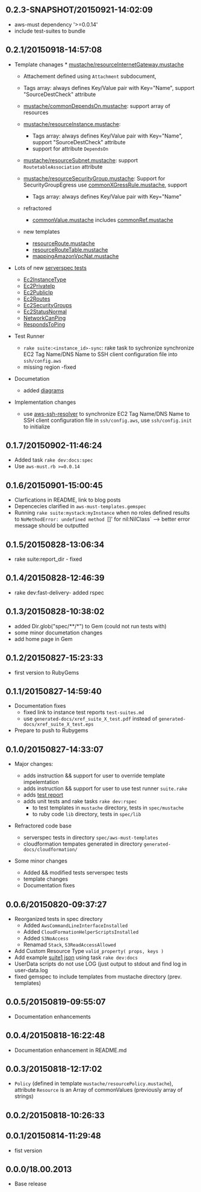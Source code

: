 ## 0.2.3-SNAPSHOT/20150921-14:02:09

* aws-must dependency '>=0.0.14'
* include test-suites to bundle

## 0.2.1/20150918-14:57:08


* Template chanages
  *
	[mustache/resourceInternetGateway.mustache](https://rawgit.com/jarjuk/aws-must-templates/master/generated-docs/aws-must-templates.html#resourceInternetGateway.mustache)
	 * Attachement defined using `Attachment` subdocument, 
	 * Tags array: always defines Key/Value pair with Key="Name", support "SourceDestCheck" attribute
	
  * [mustache/commonDependsOn.mustache](https://rawgit.com/jarjuk/aws-must-templates/master/generated-docs/aws-must-templates.html#commonDependsOn.mustache): support array of resources
  * [mustache/resourceInstance.mustache](https://rawgit.com/jarjuk/aws-must-templates/master/generated-docs/aws-must-templates.html#resourceInstance.mustache): 
    * Tags array: always defines Key/Value pair with Key="Name", support "SourceDestCheck" attribute
	* support for attribute `DependsOn`
  *
    [mustache/resourceSubnet.mustache](https://rawgit.com/jarjuk/aws-must-templates/master/generated-docs/aws-must-templates.html#resourceSubnet.mustache):
    support `RoutetableAssociation` attribute
  * [mustache/resourceSecurityGroup.mustache](https://rawgit.com/jarjuk/aws-must-templates/master/generated-docs/aws-must-templates.html#resourceSecurityGroup.mustache): Support for SecurityGroupEgress
     use  [commonXGressRule.mustache](https://rawgit.com/jarjuk/aws-must-templates/master/generated-docs/aws-must-templates.html#commonXGressRule.mustache), support 
	 * Tags array: always defines Key/Value pair with Key="Name"
  
  * refractored
    * [commonValue.mustache](https://rawgit.com/jarjuk/aws-must-templates/master/generated-docs/aws-must-templates.html#commonValue.mustache) includes
      [commonRef.mustache](https://rawgit.com/jarjuk/aws-must-templates/master/generated-docs/aws-must-templates.html#commonRef.mustache)


  * new templates
    * [resourceRoute.mustache](https://rawgit.com/jarjuk/aws-must-templates/master/generated-docs/aws-must-templates.html#resourceRoute.mustache) 
    * [resourceRouteTable.mustache](https://rawgit.com/jarjuk/aws-must-templates/master/generated-docs/aws-must-templates.html#resourceRoute.mustache) 
	* [mappingAmazonVpcNat.mustache](https://rawgit.com/jarjuk/aws-must-templates/master/generated-docs/aws-must-templates.html#mappingAmazonVpcNat.mustache) 


* Lots of new [serverspec tests](https://rawgit.com/jarjuk/aws-must-templates/master/generated-docs/aws-must-templates-spec.html)
  * [Ec2InstanceType](https://rawgit.com/jarjuk/aws-must-templates/master/generated-docs/aws-must-templates-spec.html#Ec2InstanceType)
  * [Ec2PrivateIp](https://rawgit.com/jarjuk/aws-must-templates/master/generated-docs/aws-must-templates-spec.html#Ec2PrivateIp)
  * [Ec2PublicIp](https://rawgit.com/jarjuk/aws-must-templates/master/generated-docs/aws-must-templates-spec.html#Ec2PublicIp)
  * [Ec2Routes](https://rawgit.com/jarjuk/aws-must-templates/master/generated-docs/aws-must-templates-spec.html#Ec2Routes)
  * [Ec2SecurityGroups](https://rawgit.com/jarjuk/aws-must-templates/master/generated-docs/aws-must-templates-spec.html#Ec2SecurityGroups)
  * [Ec2StatusNormal](https://rawgit.com/jarjuk/aws-must-templates/master/generated-docs/aws-must-templates-spec.html#Ec2StatusNormal)
  * [NetworkCanPing](https://rawgit.com/jarjuk/aws-must-templates/master/generated-docs/aws-must-templates-spec.html#NetworkCanPing)
  * [RespondsToPing](https://rawgit.com/jarjuk/aws-must-templates/master/generated-docs/aws-must-templates-spec.html#RespondsToPing)


* Test Runner
  * `rake suite:<instance_id>-sync`: rake task to sychronize
    synchronize EC2 Tag Name/DNS Name to SSH client configuration file
    into `ssh/config.aws`
  * missing region -fixed
  
* Documetation   
  * added [diagrams](https://rawgit.com/jarjuk/aws-must-templates/master/generated-docs/aws-must-templates-spec.html)

* Implementation changes
  * use [aws-ssh-resolver](https://github.com/jarjuk/aws-ssh-resolver)
    to synchronize EC2 Tag Name/DNS Name to SSH client configuration
    file in `ssh/config.aws`, use `ssh/config.init` to initialize
	

## 0.1.7/20150902-11:46:24

* Added task `rake dev:docs:spec`
* Use `aws-must.rb >=0.0.14`

## 0.1.6/20150901-15:00:45

* Clarfications in README, link to blog posts
* Depencecies clarified in `aws-must-templates.gemspec`
* Running `rake suite:mystack:myInstance` when no roles defined
  results to `NoMethodError: undefined method `[]' for nil:NilClass`
  --> better error message should be outputted


## 0.1.5/20150828-13:06:34

- rake suite:report_dir - fixed

## 0.1.4/20150828-12:46:39

- rake dev:fast-delivery- added rspec


## 0.1.3/20150828-10:38:02

* added Dir.glob("spec/**/*") to Gem (could not run tests with)
* some minor documetation changes
* add home page in Gem

## 0.1.2/20150827-15:23:33

* first version to RubyGems

## 0.1.1/20150827-14:59:40

* Documentation fixes
  * fixed link to instance test reports `test-suites.md`
  * use `generated-docs/xref_suite_X_test.pdf` instead of
    `generated-docs/xref_suite_X_test.eps`
* Prepare to push to Rubygems

## 0.1.0/20150827-14:33:07

* Major changes:
  * adds instruction && support for user to override template impelemtation
  * adds instruction && support for user to use test runner `suite.rake`
  * adds [test report](generated-docs/test-suites.md)
  * adds unit tests and rake tasks `rake dev:rspec`
    * to test templates in `mustache` directory, tests in `spec/mustache`
    * to ruby code  `lib` directory, tests in `spec/lib`

* Refractored code base
  * serverspec tests in directory `spec/aws-must-templates`
  * cloudformation tempates generated in directory
    `generated-docs/cloudformation/`

* Some minor changes
  * Added && modified tests serverspec tests
  * template changes
  * Documentation fixes

## 0.0.6/20150820-09:37:27

* Reorganized tests in spec directory
  * Added `AwsCommandLineInterfaceInstalled`
  * Added `CloudFormationHelperScriptsInstalled`
  * Added `S3NoAccess`
  * Renamad `Stack`, `S3ReadAccessAllowed`
* Add Custom Resource Type `valid_property( props, keys )`
* Add example [suite1 json](generated-docs/suite1.json) using task `rake dev:docs`
* UserData scripts do not use LOG (just output to stdout and find log in user-data.log
* fixed gemspec to include templates from mustache directory (prev. templates)

## 0.0.5/20150819-09:55:07

* Documentation enhancements

## 0.0.4/20150818-16:22:48

* Documentation enhancement in README.md

## 0.0.3/20150818-12:17:02

* `Policy` (defined in template `mustache/resourcePolicy.mustache`),
  attribute `Resource` is an Array of commonValues (previously array
  of strings)

## 0.0.2/20150818-10:26:33


## 0.0.1/20150814-11:29:48

* fist version


## 0.0.0/18.00.2013

- Base release

